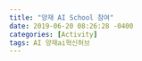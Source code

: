 ```yaml
---
title: "양재 AI School 참여"
date: 2019-06-20 08:26:28 -0400
categories: [Activity]
tags: AI 양재ai혁신허브
---
```

